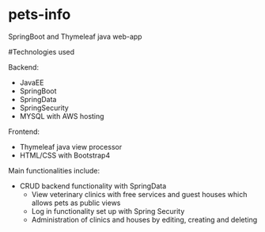 # pets-info
SpringBoot and Thymeleaf java web-app

#Technologies used

Backend:
- JavaEE
- SpringBoot
- SpringData
- SpringSecurity
- MYSQL with AWS hosting

Frontend:
- Thymeleaf java view processor
- HTML/CSS with Bootstrap4

Main functionalities include:
- CRUD backend functionality with SpringData
  - View veterinary clinics with free services and guest houses which allows pets as public views
  - Log in functionality set up with Spring Security
  - Administration of clinics and houses by editing, creating and deleting
